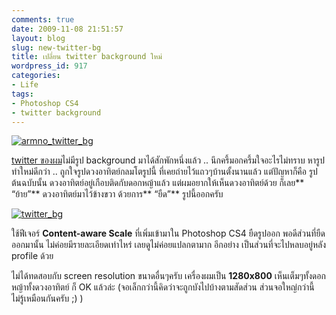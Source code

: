 ```yaml
---
comments: true
date: 2009-11-08 21:51:57
layout: blog
slug: new-twitter-bg
title: เปลี่ยน twitter background ใหม่
wordpress_id: 917
categories:
- Life
tags:
- Photoshop CS4
- twitter background
---
```


[![armno_twitter_bg](http://www.armno.in.th/wp-content/uploads/2009/11/armno_twitter_bg1.jpg)](http://twitter.com/armno)

 

[twitter ของผม](http://twitter.com/armno)ไม่มีรูป background มาได้สักพักหนึ่งแล้ว .. นึกครึ้มอกครึ้มใจอะไรไม่ทราบ หารูปทำใหม่ดีกว่า .. ถูกใจรูปดวงอาทิตย์กลมโตรูปนี้ ที่เคยถ่ายไว้แถวๆบ้านตั้งนานแล้ว แต่ปัญหาก็คือ รูปต้นฉบับนั้น ดวงอาทิตย์อยู่เกือบติดกับดอกหญ้าแล้ว แต่ผมอยากให้เห็นดวงอาทิตย์ด้วย ก็เลย** “ย้าย”** ดวงอาทิตย์มาไว้ข้างขวา ด้วยการ** “ยืด”** รูปนี้ออกครับ

 

[![twitter_bg](http://www.armno.in.th/wp-content/uploads/2009/11/twitter_bg_thumb.jpg)](http://www.armno.in.th/wp-content/uploads/2009/11/twitter_bg.jpg)

 

ใช้ฟีเจอร์ **Content-aware Scale** ที่เพิ่มเข้ามาใน Photoshop CS4 ยืดรูปออก พอดีส่วนที่ยืดออกมานั้น ไม่ค่อยมีรายละเอียดเท่าไหร่ เลยดูไม่ค่อยแปลกตามาก อีกอย่าง เป็นส่วนที่จะไปหลบอยู่หลัง profile ด้วย

 

ไม่ได้ทดสอบกับ screen resolution ขนาดอื่นๆครับ เครื่องผมเป็น **1280x800** เห็นเต็มๆทั้งดอกหญ้าทั้งดวงอาทิตย์ ก็ OK แล้วล่ะ (จอเล็กกว่านี้คิดว่าจะถูกบังไปบ้างตามสัดส่วน ส่วนจอใหญ่กว่านี้ไม่รู้เหมือนกันครับ ;) )

